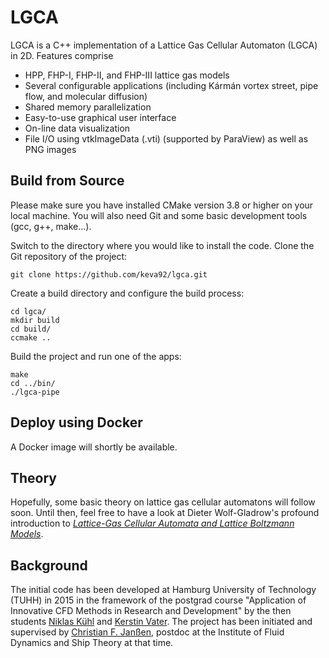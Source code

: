 # LGCA
LGCA is a C++ implementation of a Lattice Gas Cellular Automaton (LGCA) in 2D. Features comprise

* HPP, FHP-I, FHP-II, and FHP-III lattice gas models
* Several configurable applications (including Kármán vortex street, pipe flow, and molecular diffusion)
* Shared memory parallelization
* Easy-to-use graphical user interface
* On-line data visualization
* File I/O using vtkImageData (.vti) (supported by ParaView) as well as PNG images


## Build from Source

Please make sure you have installed CMake version 3.8 or higher on your local machine. You will also need Git and some basic development tools (gcc, g++, make...).

Switch to the directory where you would like to install the code. Clone the Git repository of the project:
```
git clone https://github.com/keva92/lgca.git
```
Create a build directory and configure the build process:
```
cd lgca/
mkdir build
cd build/
ccmake ..
```
Build the project and run one of the apps:
```
make
cd ../bin/
./lgca-pipe
```

## Deploy using Docker

A Docker image will shortly be available.


## Theory

Hopefully, some basic theory on lattice gas cellular automatons will follow soon. Until then, feel free to have a look at Dieter Wolf-Gladrow's profound introduction to [*Lattice-Gas Cellular Automata and Lattice Boltzmann Models*](http://www.springer.com/de/book/9783540669739).


## Background

The initial code has been developed at Hamburg University of Technology (TUHH) in 2015 in the framework of the postgrad course "Application of Innovative CFD Methods in Research and Development" by the then students [Niklas Kühl](https://www.researchgate.net/profile/Niklas_Kuehl2) and [Kerstin Vater](https://www.researchgate.net/profile/Kerstin_Vater-TUHH). The project has been initiated and supervised by [Christian F. Janßen](http://www.christian-janssen.de/), postdoc at the Institute of Fluid Dynamics and Ship Theory at that time. 
